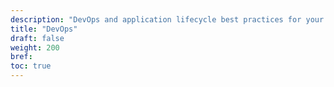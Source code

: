 ```yaml
---
description: "DevOps and application lifecycle best practices for your Haskell applications."
title: "DevOps"
draft: false
weight: 200
bref:
toc: true
---
```

